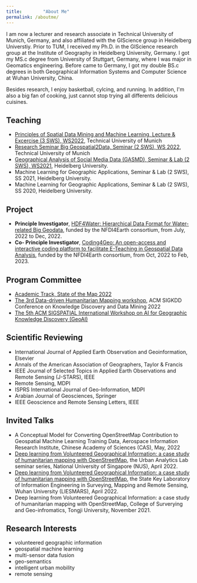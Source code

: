 ```yaml
---
title:        "About Me"
permalink: /aboutme/
---
```


I am now a lecturer and research associate in Technical University of Munich, Germany, and also affiliated with the GIScience group in Heidelberg Universtiy. Prior to TUM, I received my Ph.D. in the GIScience research group at the Institute of Geography in Heidelberg University, Germany. I got my MS.c degree from University of Stuttgart, Germany, where I was major in Geomatics engineering. Before came to Germany, I got my double BS.c degrees in both Geographical Information Systems and Computer Science at Wuhan University, China. 

Besides research, I enjoy basketball, cylcing, and running. In addition, I'm also a big fan of cooking, just cannot stop trying all differents delicious cuisines.

<h2>Teaching</h2>

* [Principles of Spatial Data Mining and Machine Learning, Lecture & Excercise (3 SWS), WS2022](https://www.bgd.ed.tum.de/en/teaching/wise2022/lecture_sdmml/), Technical University of Munich
* [Research Seminar Big Geospatial2Data, Seminar (2 SWS), WS 2022](https://www.bgd.ed.tum.de/en/teaching/wise2022/research_seminar/), Technical University of Munich
* [Geographical Analysis of Social Media Data (GASMD), Seminar & Lab (2 SWS), WS2021](https://lsf.uni-heidelberg.de/qisserver/rds?state=verpublish&status=init&vmfile=no&publishid=350079&moduleCall=webInfo&publishConfFile=webInfo&publishSubDir=veranstaltung), Heidelberg University.
* Machine Learning for Geographic Applications, Seminar & Lab (2 SWS), SS 2021, Heidelberg University.
* Machine Learning for Geographic Applications, Seminar & Lab (2 SWS), SS 2020, Heidelberg University.

<h2>Project</h2>

* <b>Principle Investigator</b>, [HDF4Water: Hierarchical Data Format for Water-related Big Geodata](https://www.nfdi4earth.de/2participate/incubator-lab), funded by the NFDI4Earth consortium, from July, 2022 to Dec, 2022.
* <b>Co- Principle Investigator</b>, [Coding4Geo: An open-access and interactive coding platform to facilitate E-Teaching in Geospatial Data Analysis](https://www.nfdi4earth.de/2participate/education-training?view=article&id=314&catid=15), funded by the NFDI4Earth consortium, from Oct, 2022 to Feb, 2023.

<h2>Program Committee</h2>

* [Academic Track, State of the Map 2022](https://2022.stateofthemap.org/calls/academic/) 
* [The 3rd Data-driven Humanitarian Mapping workshop](https://kdd-humanitarian-mapping.herokuapp.com/#org), ACM SIGKDD Conference on Knowledge Discovery and Data Mining 2022
* [The 5th ACM SIGSPATIAL International Workshop on AI for Geographic Knowledge Discovery (GeoAI)](https://geoai.ornl.gov/acmsigspatial-geoai/2022-2/)



<h2>Scientific Reviewing</h2>

* International Journal of Applied Earth Observation and Geoinformation, Elsevier
* Annals of the American Association of Geographers, Taylor & Francis
* IEEE Journal of Selected Topics in Applied Earth Observations and Remote Sensing (J-STARS), IEEE
* Remote Sensing, MDPI
* ISPRS International Journal of Geo-Information, MDPI
* Arabian Journal of Geosciences, Springer
* IEEE Geoscience and Remote Sensing Letters, IEEE

<h2>Invited Talks</h2>

* A Conceptual Model for Converting OpenStreetMap Contribution to Geospatial Machine Learning Training Data, Aerospace Information Research Institute, Chinese Academy of Sciences (CAS), May, 2022
* [Deep learning from Volunteered Geographical Information: a case study of humanitarian mapping with OpenStreetMap](https://ual.sg/seminars/), the Urban Analytics Lab seminar series, National University of Singapore (NUS), April 2022.
* [Deep learning from Volunteered Geographical Information: a case study of humanitarian mapping with OpenStreetMap](https://mp.weixin.qq.com/s/G2GRet3trCF75zh4aHIjGw), the State Key Laboratory of Information Engineering in Surveying, Mapping and Remote Sensing, Wuhan University (LIESMARS), April 2022.
* Deep learning from Volunteered Geographical Information: a case study of humanitarian mapping with OpenStreetMap, College of Surverying and Geo-infromatics, Tongji University, November 2021.


<h2>Research Interests</h2>

* volunteered geographic information
* geospatial machine learning
* multi-sensor data fusion
* geo-semantics
* intelligent urban mobility
* remote sensing


